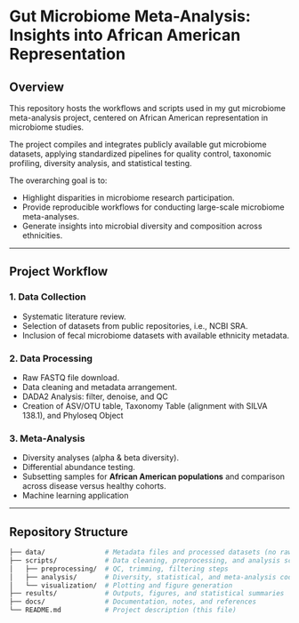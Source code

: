 # Gut Microbiome Meta-Analysis: Insights into African American Representation  

## Overview  
This repository hosts the workflows and scripts used in my gut microbiome meta-analysis project, centered on African American representation in microbiome studies.  

The project compiles and integrates publicly available gut microbiome datasets, applying standardized pipelines for quality control, taxonomic profiling, diversity analysis, and statistical testing.  

The overarching goal is to:  
- Highlight disparities in microbiome research participation.  
- Provide reproducible workflows for conducting large-scale microbiome meta-analyses.  
- Generate insights into microbial diversity and composition across ethnicities.  

---

## Project Workflow  

### 1. Data Collection  
- Systematic literature review.  
- Selection of datasets from public repositories, i.e., NCBI SRA.  
- Inclusion of fecal microbiome datasets with available ethnicity metadata.  

### 2. Data Processing  
- Raw FASTQ file download.
- Data cleaning and metadata arrangement.
- DADA2 Analysis: filter, denoise, and QC  
- Creation of ASV/OTU table, Taxonomy Table (alignment with SILVA 138.1), and Phyloseq Object   

### 3. Meta-Analysis  
- Diversity analyses (alpha & beta diversity).  
- Differential abundance testing.  
- Subsetting samples for **African American populations** and comparison across disease versus healthy cohorts.  
- Machine learning application  

---

## Repository Structure  
```bash
├── data/               # Metadata files and processed datasets (no raw FASTQ)
├── scripts/            # Data cleaning, preprocessing, and analysis scripts
│   ├── preprocessing/  # QC, trimming, filtering steps
│   ├── analysis/       # Diversity, statistical, and meta-analysis code
│   └── visualization/  # Plotting and figure generation
├── results/            # Outputs, figures, and statistical summaries
├── docs/               # Documentation, notes, and references
└── README.md           # Project description (this file)
